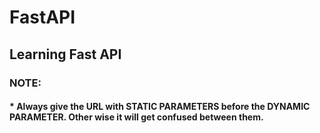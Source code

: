 
# FastAPI
## Learning Fast API

### NOTE: 
   #### * Always give the URL with STATIC PARAMETERS before the DYNAMIC PARAMETER. Other wise it will get confused between them.

